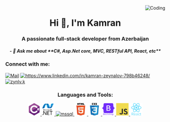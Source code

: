 <div style="width:100%">
<img align="right" alt="Coding" src="https://repository-images.githubusercontent.com/588181932/e36ec678-7984-4cdd-8e4c-a3932772ff8e">
</div>

<h1 align="center">Hi 👋, I'm Kamran</h1>
<h3 align="center">A passionate full-stack developer from Azerbaijan</h3>
<h5 align="center">
- 💬 Ask me about **C#, Asp.Net core, MVC, RESTful API, React, etc**
</h5>
<h3 align="left">Connect with me:</h3>
<p align="left">
  <a href="mailto:kzeynalov@outlook.com" target="blank"><img align="center" src="https://i.pinimg.com/736x/8f/c3/7b/8fc37b74b608a622588fbaa361485f32.jpghttps://mailmeteor.com/logos/assets/PNG/Microsoft_Office_Outlook_Logo_512px.png" alt="Mail" height="30" width="40" /></a>
<a href="https://linkedin.com/in/https://www.linkedin.com/in/kamran-zeynalov-798b46248/" target="blank"><img align="center" src="https://raw.githubusercontent.com/rahuldkjain/github-profile-readme-generator/master/src/images/icons/Social/linked-in-alt.svg" alt="https://www.linkedin.com/in/kamran-zeynalov-798b46248/" height="30" width="40" /></a>
<a href="https://instagram.com/zynlv.k" target="blank"><img align="center" src="https://raw.githubusercontent.com/rahuldkjain/github-profile-readme-generator/master/src/images/icons/Social/instagram.svg" alt="zynlv.k" height="30" width="40" /></a>
</p>

<h3 align="center">Languages and Tools:</h3>
<p align="center"> <a href="https://www.w3schools.com/cs/" target="_blank" rel="noreferrer"> <img src="https://raw.githubusercontent.com/devicons/devicon/master/icons/csharp/csharp-original.svg" alt="csharp" width="40" height="40"/> </a> <a href="https://dotnet.microsoft.com/" target="_blank" rel="noreferrer"> <img src="https://raw.githubusercontent.com/devicons/devicon/master/icons/dot-net/dot-net-original-wordmark.svg" alt="dotnet" width="40" height="40"/> </a> <a href="https://www.microsoft.com/en-us/sql-server" target="_blank" rel="noreferrer"> <img src="https://www.svgrepo.com/show/303229/microsoft-sql-server-logo.svg" alt="mssql" width="40" height="40"/> </a> <a href="https://www.w3.org/html/" target="_blank" rel="noreferrer"> <img src="https://raw.githubusercontent.com/devicons/devicon/master/icons/html5/html5-original-wordmark.svg" alt="html5" width="40" height="40"/> </a> <a href="https://www.w3schools.com/css/" target="_blank" rel="noreferrer"> <img src="https://raw.githubusercontent.com/devicons/devicon/master/icons/css3/css3-original-wordmark.svg" alt="css3" width="40" height="40"/> </a> <a href="https://getbootstrap.com" target="_blank" rel="noreferrer"> <img src="https://raw.githubusercontent.com/devicons/devicon/master/icons/bootstrap/bootstrap-plain-wordmark.svg" alt="bootstrap" width="40" height="40"/> </a>  <a href="https://developer.mozilla.org/en-US/docs/Web/JavaScript" target="_blank" rel="noreferrer"> <img src="https://raw.githubusercontent.com/devicons/devicon/master/icons/javascript/javascript-original.svg" alt="javascript" width="40" height="40"/> </a> <a href="https://reactjs.org/" target="_blank" rel="noreferrer"> <img src="https://raw.githubusercontent.com/devicons/devicon/master/icons/react/react-original-wordmark.svg" alt="react" width="40" height="40"/> </a></p>
